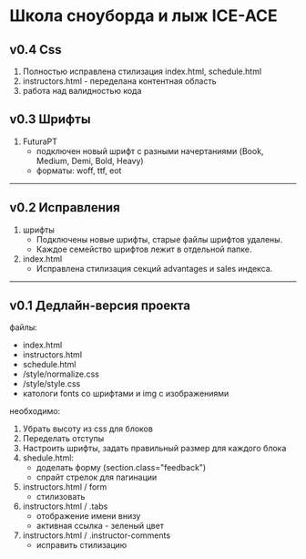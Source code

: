 Школа сноуборда и лыж ICE-ACE
=============================
v0.4 Css
--------
1. Полностью исправлена стилизация index.html, schedule.html
2. instructors.html - переделана контентная область
3. работа над валидностью кода

v0.3 Шрифты
-----------
1. FuturaPT
	* подключен новый шрифт с разными начертаниями (Book, Medium, Demi, Bold, Heavy)
	* форматы: woff, ttf, eot

***

v0.2 Исправления
----------------

1. шрифты
	* Подключены новые шрифты, старые файлы шрифтов удалены. 
	* Каждое семейство шрифтов лежит в отдельной папке. 
2. index.html
	* Исправлена стилизация секций advantages и sales индекса.

***

v0.1 Дедлайн-версия проекта
---------------------------

файлы:

* index.html
* instructors.html
* schedule.html
* /style/normalize.css
* /style/style.css
* катологи fonts со шрифтами и img c изображениями

необходимо:

1. Убрать высоту из css для блоков
2. Переделать отступы
3. Настроить шрифты, задать правильный размер для каждого блока
4. shedule.html:
	* доделать форму (section.class="feedback")
	* спрайт стрелок для пагинации
5. instructors.html / form
	* стилизовать
6. instructors.html / .tabs 
	* отображение имени внизу
	* активная ссылка - зеленый цвет
7. instructors.html / .instructor-comments
	* исправить стилизацию